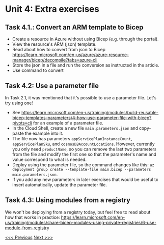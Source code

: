 # Unit 4: Extra exercises

## Task 4.1.: Convert an ARM template to Bicep
- Create a resource in Azure without using Bicep (e.g. through the portal).
- View the resource's ARM (json) template.
- Read about how to convert from json to Bicep: https://learn.microsoft.com/en-us/azure/azure-resource-manager/bicep/decompile?tabs=azure-cli
- Store the json in a file and run the conversion as instructed in the article.
- Use command to convert

## Task 4.2: Use a parameter file

In Task 2.1, it was mentioned that it's possible to use a parameter file. Let's try using one!

- See https://learn.microsoft.com/en-us/training/modules/build-reusable-bicep-templates-parameters/4-how-use-parameter-file-with-bicep?pivots=cli for an example of a parameter file.
- In the Cloud Shell, create a new file `main.parameters.json` and copy-paste the example into it.
- The file now has parameters `appServicePlanInstanceCount`, `appServicePlanSku`, and `cosmosDBAccountLocations`. However, currently you only need `productName`, so you can remove the last two parameters from the file and modify the first one so that the parameter's name and value correspond to what is needed.
- Deploy using the parameter file, so the command changes like this: `az deployment group create --template-file main.bicep --parameters main.parameters.json`.
- If you add any new parameters in later exercises that would be useful to insert automatically, update the parameter file.

## Task 4.3: Using modules from a registry

We won't be deploying from a registry today, but feel free to read about how that works in practice: https://learn.microsoft.com/en-us/training/modules/share-bicep-modules-using-private-registries/6-use-module-from-registry

[<<< Previous](https://github.com/mikkokallio/bicep-workshop/blob/main/docs/unit_3.md) [Next >>>](https://github.com/mikkokallio/bicep-workshop/blob/main/README.md)
